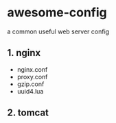 # awesome-config
a common useful web server config

## 1. nginx

- nginx.conf
- proxy.conf
- gzip.conf
- uuid4.lua

## 2. tomcat
